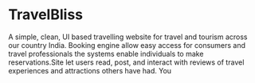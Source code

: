# TravelBliss

A simple, clean, UI based travelling website for travel and tourism across our country India. Booking engine allow easy access for consumers and travel professionals the systems enable individuals to make reservations.Site let users read, post, and interact with reviews of travel experiences and attractions others have had.
You
